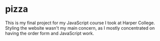 # pizza

This is my final project for my JavaScript course I took at Harper College. Styling the website wasn't my main concern, as I mostly concentrated on having the order form and JavaScript work.